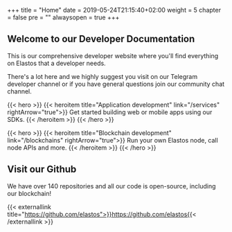 +++
title = "Home"
date = 2019-05-24T21:15:40+02:00
weight = 5
chapter = false
pre = ""
alwaysopen = true
+++

## Welcome to our Developer Documentation

This is our comprehensive developer website where you'll find everything on Elastos that a developer needs.

There's a lot here and we highly suggest you visit on our Telegram developer channel or if you have general questions
join our community chat channel.

{{< hero >}}
    {{< heroitem title="Application development" link="/services" rightArrow="true">}}
        Get started building web or mobile apps using our SDKs.
    {{< /heroitem >}}
{{< /hero >}}

{{< hero >}}
    {{< heroitem title="Blockchain development" link="/blockchains" rightArrow="true">}}
        Run your own Elastos node, call node APIs and more.
    {{< /heroitem >}}
{{< /hero >}}

## Visit our Github

We have over 140 repositories and all our code is open-source, including our blockchain!

{{< externallink title="https://github.com/elastos">}}https://github.com/elastos{{< /externallink >}}
